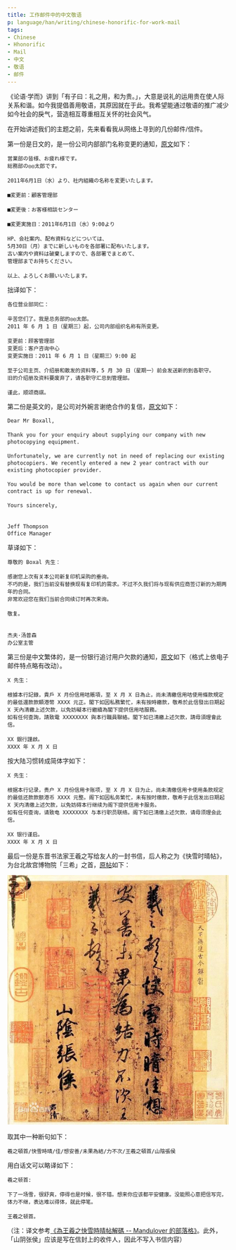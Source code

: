 ```yaml
---
title: 工作邮件中的中文敬语
p: language/han/writing/chinese-honorific-for-work-mail
tags:
- Chinese
- Hhonorific
- Mail
- 中文
- 敬语
- 邮件
---
```


《论语·学而》讲到「有子曰：礼之用，和为贵。」，大意是说礼的运用贵在使人际关系和谐。如今我提倡善用敬语，其原因就在于此。我希望能通过敬语的推广减少如今社会的戾气，营造相互尊重相互关怀的社会风气。

<!--more-->

在开始讲述我们的主题之前，先来看看我从网络上寻到的几份邮件/信件。

第一份是日文的，是一份公司内部部门名称变更的通知，[原文](https://business-mail.jp/example/753)如下：

```
営業部の皆様、お疲れ様です。
総務部の◎◎太郎です。

2011年6月1日（水）より、社内組織の名称を変更いたします。

■変更前：顧客管理部

■変更後：お客様相談センター

■変更実施日：2011年6月1日（水）9:00より

HP、会社案内、配布資料などについては、
5月30日（月）までに新しいものを各部署に配布いたします。
古い案内や資料は破棄しますので、各部署でまとめて、
管理部までお持ちください。

以上、よろしくお願いいたします。
```

拙译如下：

```
各位营业部同仁：

辛苦您们了。我是总务部的◎◎太郎。
2011 年 6 月 1 日（星期三）起，公司内部组织名称有所变更。

变更前：顾客管理部
变更后：客户咨询中心
变更实施日：2011 年 6 月 1 日（星期三）9:00 起

至于公司主页、介绍册和散发的资料等，5 月 30 日（星期一）前会发送新的到各职守。
旧的介绍册及资料要废弃了，请各职守汇总到管理部。

谨此，顺颂商祺。
```

第二份是英文的，是公司对外婉言谢绝合作的复信，[原文](http://www.blairenglish.com/exercises/emails/exercises/business-email-examples/business-email-examples.html)如下：
```
Dear Mr Boxall,

Thank you for your enquiry about supplying our company with new photocopying equipment.

Unfortunately, we are currently not in need of replacing our existing photocopiers. We recently entered a new 2 year contract with our existing photocopier provider.

You would be more than welcome to contact us again when our current contract is up for renewal.

Yours sincerely,


Jeff Thompson
Office Manager
```

草译如下：

```
尊敬的 Boxal 先生：

感谢您上次有关本公司新复印机采购的垂询。
不巧的是，我们当前没有替换现有复印机的需求。不过不久我们将与现有供应商签订新的为期两年的合同。
非常欢迎您在我们当前合同续订时再次来询。

敬复。


杰夫·汤普森
办公室主管
```

第三份是中文繁体的，是一份银行追讨用户欠款的通知，[原文](http://www.cuhk.edu.hk/ics/clrc/crcl_74/wong.pdf)如下（格式上依电子邮件特点略有改动）。

```
X 先生：

根據本行記錄，貴戶 X 月份信用咭賬項，至 X 月 X 日為止，尚未清繳信用咭使用條款規定的最低還款款額港幣 XXXX 元正。閣下如因私務繁忙，未有按時繳款，敬希於此信發出日期起 X 天內清繳上述欠款，以免妨礙本行繼續為閣下提供信用咭服務。
如有任何查詢，請致電 XXXXXXXX 與本行職員聯絡。閣下如已清繳上述欠款，請毋須理會此信。

XX 銀行謹啟。
XXXX 年 X 月 X 日
```

按大陆习惯转成简体字如下：

```
X 先生：

根据本行记录，贵户 X 月份信用卡账项，至 X 月 X 日为止，尚未清缴信用卡使用条款规定的最低还款款额港币 XXXX 元整。阁下如因私务繁忙，未有按时缴款，敬希于此信发出日期起 X 天内清缴上述欠款，以免妨碍本行继续为阁下提供信用卡服务。
如有任何查询，请致电 XXXXXXXX 与本行职员联络。阁下如已清缴上述欠款，请毋须理会此信。

XX 银行谨启。
XXXX 年 X 月 X 日
```

最后一份是东晋书法家王羲之写给友人的一封书信，后人称之为《快雪时晴帖》，为台北故宫博物院「三希」之首，[原帖](https://baike.baidu.com/item/%E5%BF%AB%E9%9B%AA%E6%97%B6%E6%99%B4%E5%B8%96/1247442)如下：

![快雪时晴帖](chinese-honorific-for-work-mail/快雪時晴帖.jpg)

取其中一种断句如下：

```
羲之頓首/快雪時晴/佳/想安善/未果為結/力不次/王羲之頓首/山陰張侯
```

用白话文可以略译如下：

```
羲之顿首:

下了一场雪，很舒爽，停得也是时候，很不错。想来你应该都平安健康。没能照心意把信写完，体力不继，表达难以得体，就此停笔。

王羲之顿首。
```

（注：译文参考[《為王羲之快雪時晴帖解碼 -- Mandulover 的部落格》](http://blog.udn.com/Mandulover/5585178)。此外，「山阴张侯」应该是写在信封上的收件人，因此不写入书信内容）

